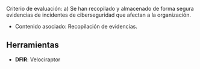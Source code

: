 Criterio de evaluación:
a) Se han recopilado y almacenado de forma segura evidencias de incidentes de ciberseguridad que afectan a la organización.

* Contenido asociado: Recopilación de evidencias.
## Herramientas
- **DFIR**: Velociraptor